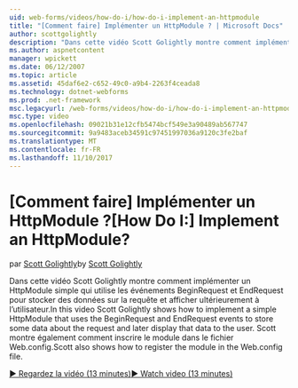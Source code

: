 ```yaml
---
uid: web-forms/videos/how-do-i/how-do-i-implement-an-httpmodule
title: "[Comment faire] Implémenter un HttpModule ? | Microsoft Docs"
author: scottgolightly
description: "Dans cette vidéo Scott Golightly montre comment implémenter un HttpModule simple qui utilise les événements BeginRequest et EndRequest pour stocker des données sur la requête..."
ms.author: aspnetcontent
manager: wpickett
ms.date: 06/12/2007
ms.topic: article
ms.assetid: 45daf6e2-c652-49c0-a9b4-2263f4ceada8
ms.technology: dotnet-webforms
ms.prod: .net-framework
msc.legacyurl: /web-forms/videos/how-do-i/how-do-i-implement-an-httpmodule
msc.type: video
ms.openlocfilehash: 09021b31e12cfb5474bcf549e3a90489ab567747
ms.sourcegitcommit: 9a9483aceb34591c97451997036a9120c3fe2baf
ms.translationtype: MT
ms.contentlocale: fr-FR
ms.lasthandoff: 11/10/2017
---
```

<a name="how-do-i-implement-an-httpmodule"></a><span data-ttu-id="dff77-104">[Comment faire] Implémenter un HttpModule ?</span><span class="sxs-lookup"><span data-stu-id="dff77-104">[How Do I:] Implement an HttpModule?</span></span>
====================
<span data-ttu-id="dff77-105">par [Scott Golightly](https://github.com/scottgolightly)</span><span class="sxs-lookup"><span data-stu-id="dff77-105">by [Scott Golightly](https://github.com/scottgolightly)</span></span>

<span data-ttu-id="dff77-106">Dans cette vidéo Scott Golightly montre comment implémenter un HttpModule simple qui utilise les événements BeginRequest et EndRequest pour stocker des données sur la requête et afficher ultérieurement à l’utilisateur.</span><span class="sxs-lookup"><span data-stu-id="dff77-106">In this video Scott Golightly shows how to implement a simple HttpModule that uses the BeginRequest and EndRequest events to store some data about the request and later display that data to the user.</span></span> <span data-ttu-id="dff77-107">Scott montre également comment inscrire le module dans le fichier Web.config.</span><span class="sxs-lookup"><span data-stu-id="dff77-107">Scott also shows how to register the module in the Web.config file.</span></span>

[<span data-ttu-id="dff77-108">&#9654; Regardez la vidéo (13 minutes)</span><span class="sxs-lookup"><span data-stu-id="dff77-108">&#9654; Watch video (13 minutes)</span></span>](https://channel9.msdn.com/Blogs/ASP-NET-Site-Videos/how-do-i-implement-an-httpmodule)
